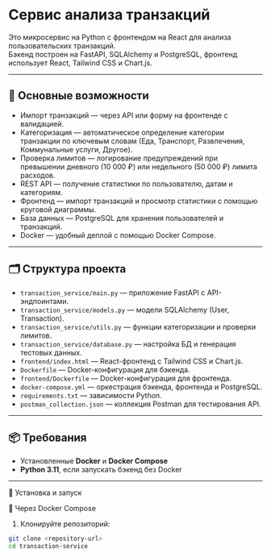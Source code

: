 # Сервис анализа транзакций

Это микросервис на Python с фронтендом на React для анализа пользовательских транзакций.  
Бэкенд построен на FastAPI, SQLAlchemy и PostgreSQL, фронтенд использует React, Tailwind CSS и Chart.js.

---

## 📌 Основные возможности

- Импорт транзакций — через API или форму на фронтенде с валидацией.
- Категоризация — автоматическое определение категории транзакции по ключевым словам (Еда, Транспорт, Развлечения, Коммунальные услуги, Другое).
- Проверка лимитов — логирование предупреждений при превышении дневного (10 000 ₽) или недельного (50 000 ₽) лимита расходов.
- REST API — получение статистики по пользователю, датам и категориям.
- Фронтенд — импорт транзакций и просмотр статистики с помощью круговой диаграммы.
- База данных — PostgreSQL для хранения пользователей и транзакций.
- Docker — удобный деплой с помощью Docker Compose.

---

## 🗂️ Структура проекта

- `transaction_service/main.py` — приложение FastAPI с API-эндпоинтами.
- `transaction_service/models.py` — модели SQLAlchemy (User, Transaction).
- `transaction_service/utils.py` — функции категоризации и проверки лимитов.
- `transaction_service/database.py` — настройка БД и генерация тестовых данных.
- `frontend/index.html` — React-фронтенд с Tailwind CSS и Chart.js.
- `Dockerfile` — Docker-конфигурация для бэкенда.
- `frontend/Dockerfile` — Docker-конфигурация для фронтенда.
- `docker-compose.yml` — оркестрация бэкенда, фронтенда и PostgreSQL.
- `requirements.txt` — зависимости Python.
- `postman_collection.json` — коллекция Postman для тестирования API.

---

## 📦 Требования

- Установленные **Docker** и **Docker Compose**
- **Python 3.11**, если запускать бэкенд без Docker

---

🚀 Установка и запуск

🔹 Через Docker Compose

1. Клонируйте репозиторий:

```bash
git clone <repository-url>
cd transaction-service
